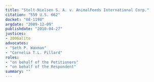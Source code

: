 ```yaml
---
title: "Stolt-Nielsen S. A. v. AnimalFeeds International Corp."
citation: "559 U.S. 662"
docket: "08-1198"
argdate: "2009-12-09"
publishdate: "2010-04-27"
justices:
- 2006alito
advocates:
- "Seth P. Waxman"
- "Cornelia T.L. Pillard"
roles:
- "on behalf of the Petitioners"
- "on behalf of the Respondent"
summary: ""
---
```


